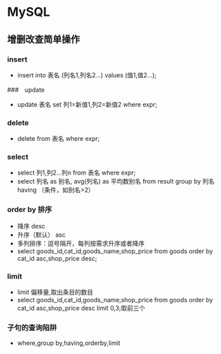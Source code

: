 # MySQL

## 增删改查简单操作

### insert

+ insert into 表名 (列名1,列名2...) values (值1,值2...);

###　update

+ update 表名 set 列1=新值1,列2=新值2 where expr;

### delete

+ delete from 表名 where expr;

### select

+ select 列1,列2...列n from 表名 where expr;
+ select 列名 as 别名, avg(列名) as 平均数别名 from result group by 列名 having （条件，如别名>2）

### order by 排序

+ 降序 desc
+ 升序（默认） asc
+ 多列排序：逗号隔开，每列按需求升序或者降序
+ select goods_id,cat_id,goods_name,shop_price from goods order by cat_id asc,shop_price desc;

### limit

+ limit 偏移量,取出条目的数目
+ select goods_id,cat_id,goods_name,shop_price from goods order by cat_id asc,shop_price desc limit 0,3;取前三个

### 子句的查询陷阱

+ where,group by,having,orderby,limit